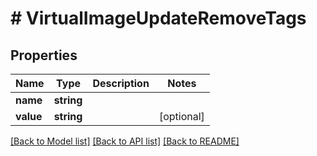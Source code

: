 # # VirtualImageUpdateRemoveTags

## Properties

Name | Type | Description | Notes
------------ | ------------- | ------------- | -------------
**name** | **string** |  |
**value** | **string** |  | [optional]

[[Back to Model list]](../../README.md#models) [[Back to API list]](../../README.md#endpoints) [[Back to README]](../../README.md)

